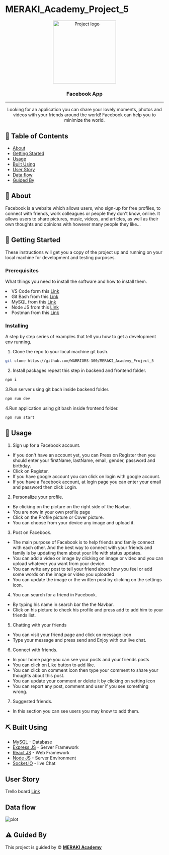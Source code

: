 # MERAKI_Academy_Project_5

<div  align="center" style ="width=200px ;height=200px  ">
<img width=200px height=200px src="https://upload.wikimedia.org/wikipedia/en/thumb/0/04/Facebook_f_logo_%282021%29.svg/640px-Facebook_f_logo_%282021%29.svg.png" alt="Project logo"></a>
</div >

<h3 align="center">Facebook App</h3>

---

<p align="center"> Looking for an application you can share your lovely moments, photos and videos with your friends around the world! Facebook can help you to minimize the world.
    <br> 
</p>

## 📝 Table of Contents

- [About](#about)
- [Getting Started](#getting_started)
- [Usage](#usage)
- [Built Using](#built_using)
- [User Story](#user-story)
- [Data flow](#data-flow)
- [Guided By](#guided_by)

## 🧐 About <a name = "about"></a>

Facebook is a website which allows users, who sign-up for free profiles, to connect with friends,
work colleagues or people they don't know, online. It allows users to share pictures, music, videos, and articles,
as well as their own thoughts and opinions with however many people they like...

## 🏁 Getting Started <a name = "getting_started"></a>

These instructions will get you a copy of the project up and running on your local machine for development and testing purposes.

### Prerequisites

What things you need to install the software and how to install them.

<li>VS Code form this <a href="https://code.visualstudio.com/">Link</a></li>
<li>Git Bash from this <a href ="https://git-scm.com/downloads">Link</a></li>
<li>MySQL from this <a href="https://dev.mysql.com/downloads/installer/" >Link</a></li>
<li>Node JS from this <a href="https://nodejs.org/en/download/" >Link</a></li>
<li>Postman from this <a href="https://www.postman.com/downloads/" >Link</a></li>

### Installing

A step by step series of examples that tell you how to get a development env running.

1. Clone the repo to your local machine git bash.

```sh
git clone https://github.com/WARRIORS-300/MERAKI_Academy_Project_5
```

2. Install packages repeat this step in backend and frontend folder.

```sh
npm i
```

3.Run server using git bach inside backend folder.

```sh
npm run dev
```

4.Run application using git bash inside frontend folder.

```sh
npm run start
```

## 🎈 Usage <a name="usage"></a>
1. Sign up for a Facebook account.
- If you don't have an account yet, you can Press on Register then you should enter your firstName, lastName, email, gender, password and birthday.
- Click on Register.
- If you have google account you can click on login with google account.
- If you have a Facebook account, at login page you can enter your email and password then click Login.
2. Personalize your profile.
- By clicking on the picture on the right side of the Navbar.
- You are now in your own profile page
- Click on the Profile picture or Cover picture.
- You can choose from your device any image and upload it.
3. Post on Facebook.
- The main purpose of Facebook is to help friends and family connect with each other. And the best way to connect with your friends and family is by updating them about your life with status updates.
- You can add a video or image by clicking on image or video and you can upload whatever you want from your device.
- You can write any post to tell your friend about how you feel or add some words on the image or video you uploaded
- You can update the image or the written post by clicking on the settings icon.
4. You can search for a friend in Facebook.
- By typing his name in search bar the the Navbar.
- Click on his picture to check his profile and press add to add him to your friends list.
5. Chatting with your friends
- You can visit your friend page and click on message icon
- Type your message and press send and Enjoy with our live chat.
6. Connect with friends.
- In your home page you can see your posts and your friends posts
- You can click on Like button to add like.
- You can click on comment icon then type your comment to share your thoughts about this post.
- You can update your comment or delete it by clicking on setting icon
- You can report any post, comment and user if you see something wrong.
7. Suggested friends.
- In this section you can see users you may know to add them.



## ⛏️ Built Using <a name = "built_using"></a>

- [MySQL](https://dev.mysql.com/) - Database
- [Express JS](https://expressjs.com/) - Server Framework
- [React JS](https://https://reactjs.org/) - Web Framework
- [Node JS](https://nodejs.org/en/) - Server Environment
- [Socket.IO](https://socket.io/) - live Chat

## User Story

Trello board <a href="https://trello.com/b/xcBFQOdo/warriors-300-social-media-app">Link</a>

## Data flow

![plot](../MERAKI_Academy_Project_5/frontend/src/components/assets/Screenshot_1.png)

## ⚠️ Guided By <a name = "guided_by"></a>

This project is guided by ©️ **[MERAKI Academy](https://www.meraki-academy.org)**

